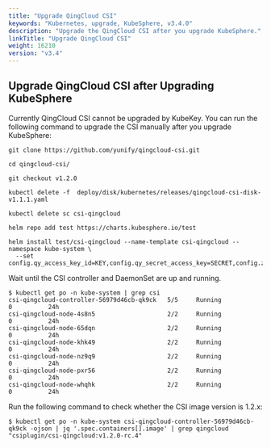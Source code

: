 ```yaml
---
title: "Upgrade QingCloud CSI"
keywords: "Kubernetes, upgrade, KubeSphere, v3.4.0"
description: "Upgrade the QingCloud CSI after you upgrade KubeSphere."
linkTitle: "Upgrade QingCloud CSI"
weight: 16210
version: "v3.4"
---
```


## Upgrade QingCloud CSI after Upgrading KubeSphere

Currently QingCloud CSI cannot be upgraded by KubeKey. You can run the following command to upgrade the CSI manually after you upgrade KubeSphere:

```
git clone https://github.com/yunify/qingcloud-csi.git
```

```
cd qingcloud-csi/
```

```
git checkout v1.2.0
```

```
kubectl delete -f  deploy/disk/kubernetes/releases/qingcloud-csi-disk-v1.1.1.yaml
```

```
kubectl delete sc csi-qingcloud
```

```
helm repo add test https://charts.kubesphere.io/test
```

```
helm install test/csi-qingcloud --name-template csi-qingcloud --namespace kube-system \
  --set config.qy_access_key_id=KEY,config.qy_secret_access_key=SECRET,config.zone=ZONE,sc.type=2
```

Wait until the CSI controller and DaemonSet are up and running.

```
$ kubectl get po -n kube-system | grep csi
csi-qingcloud-controller-56979d46cb-qk9ck   5/5     Running            0          24h
csi-qingcloud-node-4s8n5                    2/2     Running            0          24h
csi-qingcloud-node-65dqn                    2/2     Running            0          24h
csi-qingcloud-node-khk49                    2/2     Running            0          24h
csi-qingcloud-node-nz9q9                    2/2     Running            0          24h
csi-qingcloud-node-pxr56                    2/2     Running            0          24h
csi-qingcloud-node-whqhk                    2/2     Running            0          24h
```

Run the following command to check whether the CSI image version is 1.2.x:

```
$ kubectl get po -n kube-system csi-qingcloud-controller-56979d46cb-qk9ck -ojson | jq '.spec.containers[].image' | grep qingcloud
"csiplugin/csi-qingcloud:v1.2.0-rc.4"
```
